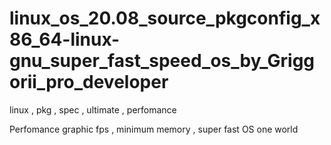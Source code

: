 # linux_os_20.08_source_pkgconfig_x86_64-linux-gnu_super_fast_speed_os_by_Griggorii_pro_developer
linux , pkg , spec , ultimate , perfomance

Perfomance graphic fps , minimum memory , super fast OS one world
